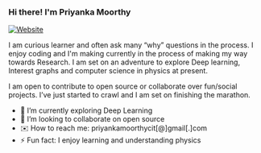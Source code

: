 ### Hi there! I'm Priyanka Moorthy

[![Website](https://img.shields.io/website?label=priyanka-moorthy.com&style=for-the-badge&url=https://priyanka-moorthy.github.io/)](https://priyanka-moorthy.github.io/)

I am curious learner and often ask many “why” questions in the process. I enjoy coding and I'm making currently in the process of making my way towards Research. I am set on an adventure to explore Deep learning, Interest graphs and computer science in physics at present.

I am open to contribute to open source or collaborate over fun/social projects. I’ve just started to crawl and I am set on finishing the marathon.

- 🔭 I’m currently exploring Deep Learning
- 🤝 I’m looking to collaborate on open source
- ✉️ How to reach me: priyankamoorthycit[@]gmail[.]com
- ⚡ Fun fact: I enjoy learning and understanding physics




